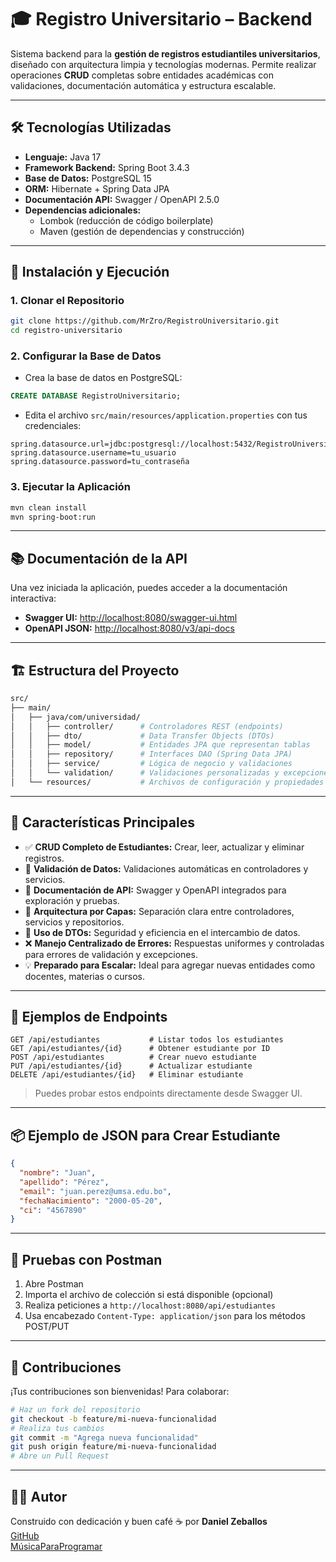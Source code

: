 # 🎓 Registro Universitario – Backend

Sistema backend para la **gestión de registros estudiantiles universitarios**, diseñado con arquitectura limpia y tecnologías modernas. Permite realizar operaciones **CRUD** completas sobre entidades académicas con validaciones, documentación automática y estructura escalable.

---

## 🛠 Tecnologías Utilizadas

- **Lenguaje:** Java 17  
- **Framework Backend:** Spring Boot 3.4.3  
- **Base de Datos:** PostgreSQL 15  
- **ORM:** Hibernate + Spring Data JPA  
- **Documentación API:** Swagger / OpenAPI 2.5.0  
- **Dependencias adicionales:**  
  - Lombok (reducción de código boilerplate)  
  - Maven (gestión de dependencias y construcción)

---

## 🚀 Instalación y Ejecución

### 1. Clonar el Repositorio

```bash
git clone https://github.com/MrZro/RegistroUniversitario.git
cd registro-universitario
```

### 2. Configurar la Base de Datos

- Crea la base de datos en PostgreSQL:

```sql
CREATE DATABASE RegistroUniversitario;
```

- Edita el archivo `src/main/resources/application.properties` con tus credenciales:

```properties
spring.datasource.url=jdbc:postgresql://localhost:5432/RegistroUniversitario
spring.datasource.username=tu_usuario
spring.datasource.password=tu_contraseña
```

### 3. Ejecutar la Aplicación

```bash
mvn clean install
mvn spring-boot:run
```

---

## 📚 Documentación de la API

Una vez iniciada la aplicación, puedes acceder a la documentación interactiva:

- **Swagger UI:** [http://localhost:8080/swagger-ui.html](http://localhost:8080/swagger-ui.html)  
- **OpenAPI JSON:** [http://localhost:8080/v3/api-docs](http://localhost:8080/v3/api-docs)

---

## 🏗 Estructura del Proyecto

```bash
src/
├── main/
│   ├── java/com/universidad/
│   │   ├── controller/      # Controladores REST (endpoints)
│   │   ├── dto/             # Data Transfer Objects (DTOs)
│   │   ├── model/           # Entidades JPA que representan tablas
│   │   ├── repository/      # Interfaces DAO (Spring Data JPA)
│   │   ├── service/         # Lógica de negocio y validaciones
│   │   └── validation/      # Validaciones personalizadas y excepciones
│   └── resources/           # Archivos de configuración y propiedades
```

---

## 🌟 Características Principales

- ✅ **CRUD Completo de Estudiantes:** Crear, leer, actualizar y eliminar registros.
- 🔐 **Validación de Datos:** Validaciones automáticas en controladores y servicios.
- 📑 **Documentación de API:** Swagger y OpenAPI integrados para exploración y pruebas.
- 🧱 **Arquitectura por Capas:** Separación clara entre controladores, servicios y repositorios.
- 🔄 **Uso de DTOs:** Seguridad y eficiencia en el intercambio de datos.
- ❌ **Manejo Centralizado de Errores:** Respuestas uniformes y controladas para errores de validación y excepciones.
- 💡 **Preparado para Escalar:** Ideal para agregar nuevas entidades como docentes, materias o cursos.

---

## 🔌 Ejemplos de Endpoints

```http
GET /api/estudiantes           # Listar todos los estudiantes
GET /api/estudiantes/{id}      # Obtener estudiante por ID
POST /api/estudiantes          # Crear nuevo estudiante
PUT /api/estudiantes/{id}      # Actualizar estudiante
DELETE /api/estudiantes/{id}   # Eliminar estudiante
```

> Puedes probar estos endpoints directamente desde Swagger UI.

---

## 📦 Ejemplo de JSON para Crear Estudiante

```json
{
  "nombre": "Juan",
  "apellido": "Pérez",
  "email": "juan.perez@umsa.edu.bo",
  "fechaNacimiento": "2000-05-20",
  "ci": "4567890"
}
```

---

## 🧪 Pruebas con Postman

1. Abre Postman
2. Importa el archivo de colección si está disponible (opcional)
3. Realiza peticiones a `http://localhost:8080/api/estudiantes`
4. Usa encabezado `Content-Type: application/json` para los métodos POST/PUT

---

## 🤝 Contribuciones

¡Tus contribuciones son bienvenidas! Para colaborar:

```bash
# Haz un fork del repositorio
git checkout -b feature/mi-nueva-funcionalidad
# Realiza tus cambios
git commit -m "Agrega nueva funcionalidad"
git push origin feature/mi-nueva-funcionalidad
# Abre un Pull Request
```

---

## 🧑‍💻 Autor

Construido con dedicación y buen café ☕ por **Daniel Zeballos**   
[GitHub](https://github.com/MrZRo)  
[MúsicaParaProgramar](https://open.spotify.com/intl-es/track/086myS9r57YsLbJpU0TgK9?si=2cf5a567f64f4f36)
